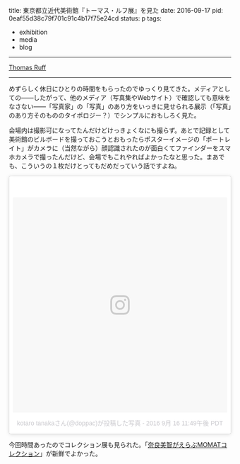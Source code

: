 title: 東京都立近代美術館『トーマス・ルフ展』を見た
date: 2016-09-17
pid: 0eaf55d38c79f701c91c4b17f75e24cd
status: p
tags:
- exhibition
- media
- blog
---

[Thomas Ruff][1]

---- 

めずらしく休日にひとりの時間をもらったのでゆっくり見てきた。メディアとしての――したがって、他のメディア（写真集やWebサイト）で確認しても意味をなさない――「写真家」の「写真」のあり方をいっきに見せられる展示（「写真」のあり方そのもののタイポロジー？）でシンプルにおもしろく見た。

会場内は撮影可になってたんだけどけっきょくなにも撮らず。あとで記録として美術館のビルボードを撮っておこうとおもったらポスターイメージの「ポートレイト」がカメラに（当然ながら）顔認識されたのが面白くてファインダーをスマホカメラで撮ったんだけど、会場でもこれやればよかったなと思った。まあでも、こういうの１枚だけとってもだめだっていう話ですよね。

<blockquote class="instagram-media" data-instgrm-version="7" style=" background:#FFF; border:0; border-radius:3px; box-shadow:0 0 1px 0 rgba(0,0,0,0.5),0 1px 10px 0 rgba(0,0,0,0.15); margin: 1px; max-width:658px; padding:0; width:99.375%; width:-webkit-calc(100% - 2px); width:calc(100% - 2px);"><div style="padding:8px;"> <div style=" background:#F8F8F8; line-height:0; margin-top:40px; padding:50.0% 0; text-align:center; width:100%;"> <div style=" background:url(data:image/png;base64,iVBORw0KGgoAAAANSUhEUgAAACwAAAAsCAMAAAApWqozAAAABGdBTUEAALGPC/xhBQAAAAFzUkdCAK7OHOkAAAAMUExURczMzPf399fX1+bm5mzY9AMAAADiSURBVDjLvZXbEsMgCES5/P8/t9FuRVCRmU73JWlzosgSIIZURCjo/ad+EQJJB4Hv8BFt+IDpQoCx1wjOSBFhh2XssxEIYn3ulI/6MNReE07UIWJEv8UEOWDS88LY97kqyTliJKKtuYBbruAyVh5wOHiXmpi5we58Ek028czwyuQdLKPG1Bkb4NnM+VeAnfHqn1k4+GPT6uGQcvu2h2OVuIf/gWUFyy8OWEpdyZSa3aVCqpVoVvzZZ2VTnn2wU8qzVjDDetO90GSy9mVLqtgYSy231MxrY6I2gGqjrTY0L8fxCxfCBbhWrsYYAAAAAElFTkSuQmCC); display:block; height:44px; margin:0 auto -44px; position:relative; top:-22px; width:44px;"></div></div><p style=" color:#c9c8cd; font-family:Arial,sans-serif; font-size:14px; line-height:17px; margin-bottom:0; margin-top:8px; overflow:hidden; padding:8px 0 7px; text-align:center; text-overflow:ellipsis; white-space:nowrap;"><a href="https://www.instagram.com/p/BKcpO_PgYI-/" style=" color:#c9c8cd; font-family:Arial,sans-serif; font-size:14px; font-style:normal; font-weight:normal; line-height:17px; text-decoration:none;" target="_blank">kotaro tanakaさん(@doppac)が投稿した写真</a> - <time style=" font-family:Arial,sans-serif; font-size:14px; line-height:17px;" datetime="2016-09-17T06:49:14+00:00">2016 9月 16 11:49午後 PDT</time></p></div></blockquote> <script async defer src="//platform.instagram.com/en_US/embeds.js"></script>

今回時間あったのでコレクション展も見られた。「[奈良美智がえらぶMOMATコレクション][2]」が新鮮でよかった。

[1]:	http://thomasruff.jp/
[2]:	http://www.momat.go.jp/am/exhibition/nara_selection2016/